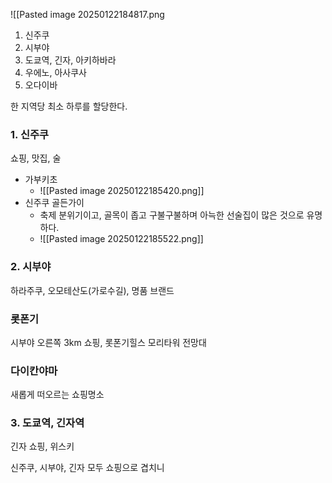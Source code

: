![[Pasted image 20250122184817.png
1. 신주쿠
2. 시부야
3. 도쿄역, 긴자, 아키하바라
4. 우에노, 아사쿠사
5. 오다이바

한 지역당 최소 하루를 할당한다.
### 1. 신주쿠
쇼핑, 맛집, 술

- 가부키초
	- ![[Pasted image 20250122185420.png]]
- 신주쿠 골든가이
	- 축제 분위기이고, 골목이 좁고 구불구불하며 아늑한 선술집이 많은 것으로 유명하다.
	- ![[Pasted image 20250122185522.png]]


### 2. 시부야
하라주쿠, 오모테산도(가로수길), 명품 브랜드

### 롯폰기
시부야 오른쪽 3km
쇼핑, 롯폰기힐스 모리타워 전망대

### 다이칸야마
새롭게 떠오르는 쇼핑명소

### 3. 도쿄역, 긴자역
긴자 쇼핑, 위스키


신주쿠, 시부야, 긴자 모두 쇼핑으로 겹치니
